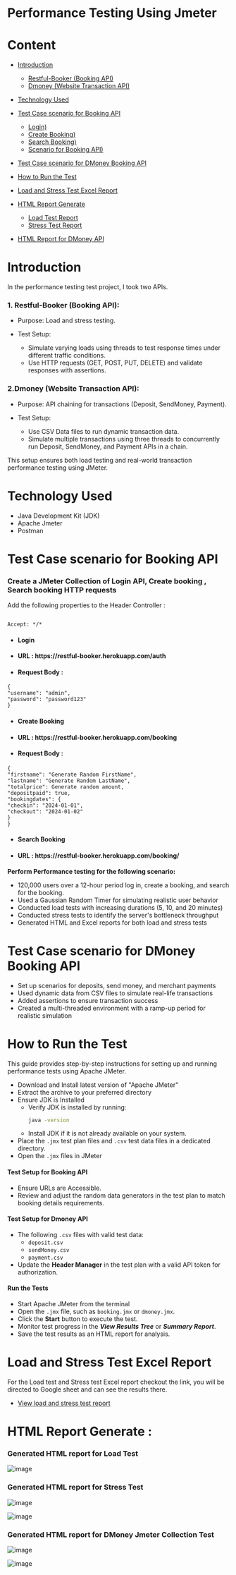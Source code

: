 # Performance Testing Using Jmeter

# Content 
- [Introduction](#Introduction)
   - [Restful-Booker (Booking API)](https://github.com/samiaJahan929/Performance-Testing--Project/blob/main/README.md#1-restful-booker-booking-api)
   - [Dmoney (Website Transaction API)](#2dmoney-website-transaction-api)
- [Technology Used](#Technology-Used)
- [Test Case scenario for Booking API ](#test-case-scenario-for-booking-api)
   - [Login)](#login-)
   - [Create Booking)](#create-booking-)
   - [Search Booking)](#search-booking-)
   - [Scenario for Booking API)](#test-case-scenario-for-booking-api)
      
- [Test Case scenario for DMoney Booking API ](#test-case-scenario-for-dmoney-booking-api)
- [How to Run the Test](#how-to-run-the-test)
- [Load and Stress Test Excel Report](#load-and-stress-test-excel-report)
- [HTML Report Generate](#html-report-generate-)
   - [Load Test Report](#-generated-html-report-for-load-test-)
   - [Stress Test Report](#generated-html-report-for-stress-test-)
- [HTML Report for DMoney API](#generated-html-report-for-dmoney-jmeter-collection-test)





# Introduction 

In the performance testing test project, I took two APIs.

<h3>1. Restful-Booker (Booking API):</h3>

- Purpose: Load and stress testing.
  
- Test Setup:
   - Simulate varying loads using threads to test response times under different traffic conditions.
   - Use HTTP requests (GET, POST, PUT, DELETE) and validate responses with assertions.

<h3>2.Dmoney (Website Transaction API):</h3>

- Purpose: API chaining for transactions (Deposit, SendMoney, Payment).
  
- Test Setup:
  - Use CSV Data files to run dynamic transaction data.
  - Simulate multiple transactions using three threads to concurrently run Deposit, SendMoney, and Payment APIs in a chain.

This setup ensures both load testing and real-world transaction performance testing using JMeter.


# Technology Used
- Java Development Kit (JDK)
- Apache Jmeter
- Postman


# Test Case scenario for Booking API 
<h3> Create a JMeter Collection of Login API, Create booking , Search booking HTTP requests</h3>
 Add the following properties to the Header Controller : 

```console

Accept: */*
```

- <h4>Login </h4>
- <h4>URL : https://restful-booker.herokuapp.com/auth</h4>
- <h4>Request Body :</h4>
```console
{
"username": "admin",
"password": "password123"
}
```

- <h4>Create Booking </h4>
- <h4>URL : https://restful-booker.herokuapp.com/booking</h4>
- <h4>Request Body :</h4>
```console
{
"firstname": "Generate Random FirstName",
"lastname": "Generate Random LastName",
"totalprice": Generate random amount,
"depositpaid": true,
"bookingdates": {
"checkin": "2024-01-01",
"checkout": "2024-01-02"
}
}
```
- <h4>Search Booking </h4>
- <h4>URL : https://restful-booker.herokuapp.com/booking/<booking_id&gt; </h4>

<b> Perform Performance testing for the following scenario: </b>

- 120,000 users over a 12-hour period log in, create a booking, and search for the booking. 
- Used a Gaussian Random Timer for simulating realistic user behavior
- Conducted load tests with increasing durations (5, 10, and 20 minutes)
- Conducted stress tests to identify the server's bottleneck throughput
- Generated HTML and Excel reports for both load and stress tests

# Test Case scenario for DMoney Booking API 
- Set up scenarios for deposits, send money, and merchant payments
- Used dynamic data from CSV files to simulate real-life transactions
- Added assertions to ensure transaction success
- Created a multi-threaded environment with a ramp-up period for realistic simulation

# How to Run the Test

This guide provides step-by-step instructions for setting up and running performance tests using Apache JMeter.

- Download and Install latest version of "Apache JMeter"
- Extract the archive to your preferred directory
- Ensure JDK is Installed
   - Verify JDK is installed by running:
     ```bash
     java -version
     ```
   - Install JDK if it is not already available on your system.
- Place the `.jmx` test plan files and `.csv` test data files in a dedicated directory.
- Open the `.jmx` files in JMeter

<h4>Test Setup for Booking API</h4> 

- Ensure URLs are Accessible.
- Review and adjust the random data generators in the test plan to match booking details requirements.

<h4>Test Setup for Dmoney API</h4> 

- The following `.csv` files with valid test data:
     - `deposit.csv`
     - `sendMoney.csv`
     - `payment.csv`
- Update the **Header Manager** in the test plan with a valid API token for authorization.

<h4>Run the Tests</h4> 

- Start Apache JMeter from the terminal 
- Open the `.jmx` file, such as `booking.jmx` or `dmoney.jmx`.
- Click the **Start** button to execute the test.
- Monitor test progress in the ***View Results Tree*** or ***Summary Report***.
- Save the test results as an HTML report for analysis.


# Load and Stress Test Excel Report
For the Load test and Stress test Excel report checkout the link, you will be directed to Google sheet and can see the results there.

- [View load and stress test report](https://docs.google.com/spreadsheets/d/1JJYM3DkWfO0HgiYXKlvftrv8ZQnklS60NcbkBpLc8X8/edit?usp=sharing)


# HTML Report Generate :
 <h3> Generated HTML report for Load Test </h3>
 
![image](https://github.com/user-attachments/assets/86e44040-2810-462e-8755-eb8d0905677b) 


 <h3>Generated HTML report for Stress Test </h3>

![image](https://github.com/user-attachments/assets/7763c2ad-ec3c-43e9-87d4-b41a1d6e3c7a)


![image](https://github.com/user-attachments/assets/ba10795f-6a9a-4f2f-a9e8-f97768e2a02a)


<h3>Generated HTML report for DMoney Jmeter Collection Test</h3> 

![image](https://github.com/user-attachments/assets/b3bca432-4aee-4143-9cdc-d699c08f004d)

![image](https://github.com/user-attachments/assets/4e963e93-558c-4c90-9443-efc7bddc0dc5)







